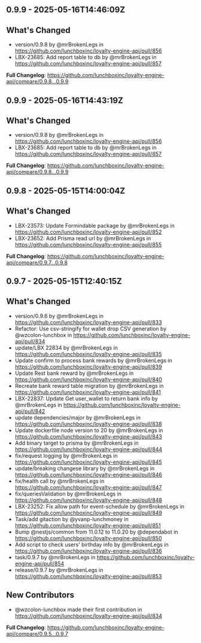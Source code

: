 ## 0.9.9 - <span class="utc-date">2025-05-16T14:46:09Z</span>

## What's Changed
* version/0.9.8 by @mrBrokenLegs in https://github.com/lunchboxinc/loyalty-engine-api/pull/856
* LBX-23685: Add report table to db by @mrBrokenLegs in https://github.com/lunchboxinc/loyalty-engine-api/pull/857


**Full Changelog**: https://github.com/lunchboxinc/loyalty-engine-api/compare/0.9.8...0.9.9


## 0.9.9 - <span class="utc-date">2025-05-16T14:43:19Z</span>

## What's Changed
* version/0.9.8 by @mrBrokenLegs in https://github.com/lunchboxinc/loyalty-engine-api/pull/856
* LBX-23685: Add report table to db by @mrBrokenLegs in https://github.com/lunchboxinc/loyalty-engine-api/pull/857


**Full Changelog**: https://github.com/lunchboxinc/loyalty-engine-api/compare/0.9.8...0.9.9


## 0.9.8 - <span class="utc-date">2025-05-15T14:00:04Z</span>

## What's Changed
* LBX-23573: Update Formindable package by @mrBrokenLegs in https://github.com/lunchboxinc/loyalty-engine-api/pull/852
* LBX-23652: Add Prisma read url  by @mrBrokenLegs in https://github.com/lunchboxinc/loyalty-engine-api/pull/855


**Full Changelog**: https://github.com/lunchboxinc/loyalty-engine-api/compare/0.9.7...0.9.8


## 0.9.7 - <span class="utc-date">2025-05-15T12:40:15Z</span>

## What's Changed
* version/0.9.6 by @mrBrokenLegs in https://github.com/lunchboxinc/loyalty-engine-api/pull/833
* Refactor: Use csv-stringify for wallet drop CSV generation by @wzcolon-lunchbox in https://github.com/lunchboxinc/loyalty-engine-api/pull/834
* update/LBX 22834 by @mrBrokenLegs in https://github.com/lunchboxinc/loyalty-engine-api/pull/835
* Update confirm to process bank rewards by @mrBrokenLegs in https://github.com/lunchboxinc/loyalty-engine-api/pull/839
* Update Rest bank reward by @mrBrokenLegs in https://github.com/lunchboxinc/loyalty-engine-api/pull/840
* Recreate bank reward table migration by @mrBrokenLegs in https://github.com/lunchboxinc/loyalty-engine-api/pull/841
* LBX-22837: Update Get user_wallet to return bank info by @mrBrokenLegs in https://github.com/lunchboxinc/loyalty-engine-api/pull/842
* update dependencies/major by @mrBrokenLegs in https://github.com/lunchboxinc/loyalty-engine-api/pull/838
* Update dockerfile node version to 20 by @mrBrokenLegs in https://github.com/lunchboxinc/loyalty-engine-api/pull/843
* Add binary target to prisma by @mrBrokenLegs in https://github.com/lunchboxinc/loyalty-engine-api/pull/844
* fix/request logging by @mrBrokenLegs in https://github.com/lunchboxinc/loyalty-engine-api/pull/845
* update/breaking changese library by @mrBrokenLegs in https://github.com/lunchboxinc/loyalty-engine-api/pull/846
* fix/health call by @mrBrokenLegs in https://github.com/lunchboxinc/loyalty-engine-api/pull/847
* fix/queriesValidation by @mrBrokenLegs in https://github.com/lunchboxinc/loyalty-engine-api/pull/848
* LBX-23252: Fix allow path for event-schedule by @mrBrokenLegs in https://github.com/lunchboxinc/loyalty-engine-api/pull/849
* Task/add gitaction by @yvanp-lunchmoney in https://github.com/lunchboxinc/loyalty-engine-api/pull/851
* Bump @nestjs/common from 11.0.12 to 11.0.20 by @dependabot in https://github.com/lunchboxinc/loyalty-engine-api/pull/850
* Add script to check users' birthday info by @mrBrokenLegs in https://github.com/lunchboxinc/loyalty-engine-api/pull/836
* task/0.9.7 by @mrBrokenLegs in https://github.com/lunchboxinc/loyalty-engine-api/pull/854
* release/0.9.7 by @mrBrokenLegs in https://github.com/lunchboxinc/loyalty-engine-api/pull/853

## New Contributors
* @wzcolon-lunchbox made their first contribution in https://github.com/lunchboxinc/loyalty-engine-api/pull/834

**Full Changelog**: https://github.com/lunchboxinc/loyalty-engine-api/compare/0.9.5...0.9.7

